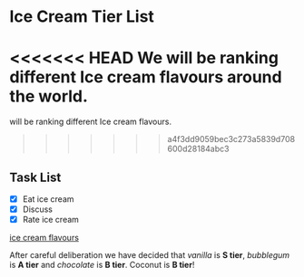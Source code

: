 # Ice Cream Tier List

<<<<<<< HEAD
We will be ranking different Ice cream flavours around the world.
=======
will be ranking different Ice cream flavours.
>>>>>>> a4f3dd9059bec3c273a5839d708600d28184abc3

## Task List

- [x] Eat ice cream
- [x] Discuss 
- [x] Rate ice cream

[ice cream flavours](https://parade.com/1359045/stephanieosmanski/ice-cream-flavors/)

After careful deliberation we have decided that *vanilla* is **S tier**, *bubblegum* is **A tier** and *chocolate* is **B tier**. Coconut is **B tier**! 
